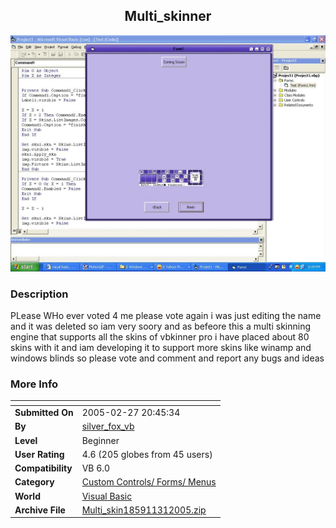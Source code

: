 ﻿<div align="center">

## Multi\_skinner

<img src="PIC200531221486166.JPG">
</div>

### Description

PLease WHo ever voted 4 me please vote again i was just editing the name and it was deleted so iam very soory and as befeore this a multi skinning engine that supports all the skins of vbkinner pro i have placed about 80 skins with it and iam developing it to support more skins like winamp and windows blinds so please vote and comment and report any bugs and ideas
 
### More Info
 


<span>             |<span>
---                |---
**Submitted On**   |2005-02-27 20:45:34
**By**             |[silver\_fox\_vb](https://github.com/Planet-Source-Code/PSCIndex/blob/master/ByAuthor/silver-fox-vb.md)
**Level**          |Beginner
**User Rating**    |4.6 (205 globes from 45 users)
**Compatibility**  |VB 6\.0
**Category**       |[Custom Controls/ Forms/  Menus](https://github.com/Planet-Source-Code/PSCIndex/blob/master/ByCategory/custom-controls-forms-menus__1-4.md)
**World**          |[Visual Basic](https://github.com/Planet-Source-Code/PSCIndex/blob/master/ByWorld/visual-basic.md)
**Archive File**   |[Multi\_skin185911312005\.zip](https://github.com/Planet-Source-Code/silver-fox-vb-multi-skinner__1-59221/archive/master.zip)








